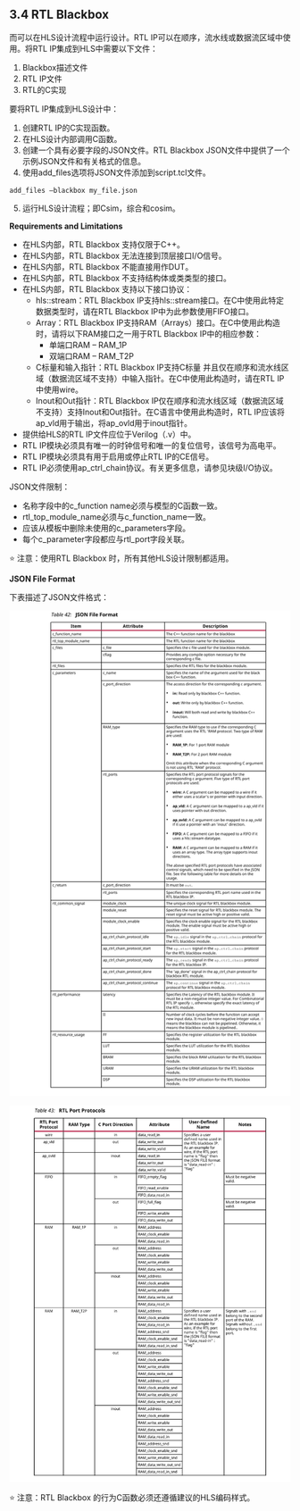 ## 3.4 RTL Blackbox
而可以在HLS设计流程中运行设计。RTL IP可以在顺序，流水线或数据流区域中使用。将RTL IP集成到HLS中需要以下文件：
1. Blackbox描述文件
2. RTL IP文件
3. RTL的C实现

要将RTL IP集成到HLS设计中：
1. 创建RTL IP的C实现函数。
2. 在HLS设计内部调用C函数。
3. 创建一个具有必要字段的JSON文件。RTL Blackbox JSON文件中提供了一个示例JSON文件和有关格式的信息。
4. 使用add_files选项将JSON文件添加到script.tcl文件。

  ```
  add_files –blackbox my_file.json
  ```
5. 运行HLS设计流程；即Csim，综合和cosim。

**Requirements and Limitations**

- 在HLS内部，RTL Blackbox 支持仅限于C++。
- 在HLS内部，RTL Blackbox 无法连接到顶层接口I/O信号。
- 在HLS内部，RTL Blackbox 不能直接用作DUT。
- 在HLS内部，RTL Blackbox 不支持结构体或类类型的接口。
- 在HLS内部，RTL Blackbox 支持以下接口协议： 
  - hls::stream：RTL Blackbox IP支持hls::stream接口。在C中使用此特定数据类型时，请在RTL Blackbox IP中为此参数使用FIFO接口。
  - Array：RTL Blackbox IP支持RAM（Arrays）接口。在C中使用此构造时，请将以下RAM接口之一用于RTL Blackbox IP中的相应参数：
    - 单端口RAM – RAM_1P
    - 双端口RAM – RAM_T2P
  - C标量和输入指针：RTL Blackbox IP支持C标量 并且仅在顺序和流水线区域（数据流区域不支持）中输入指针。在C中使用此构造时，请在RTL IP中使用wire。
  - Inout和Out指针：RTL Blackbox IP仅在顺序和流水线区域（数据流区域不支持）支持Inout和Out指针。在C语言中使用此构造时，RTL IP应该将ap_vld用于输出，将ap_ovld用于inout指针。
- 提供给HLS的RTL IP文件应位于Verilog（.v）中。
- RTL IP模块必须具有唯一的时钟信号和唯一的复位信号，该信号为高电平。
- RTL IP模块必须具有用于启用或停止RTL IP的CE信号。
- RTL IP必须使用ap_ctrl_chain协议。有关更多信息，请参见块级I/O协议。

JSON文件限制：
- 名称字段中的c_function name必须与模型的C函数一致。
- rtl_top_module_name必须与c_function_name一致。
- 应该从模板中删除未使用的c_parameters字段。
- 每个c_parameter字段都应与rtl_port字段关联。

:star: 注意：使用RTL Blackbox 时，所有其他HLS设计限制都适用。

**JSON File Format**

下表描述了JSON文件格式：

![](../images/t42.png)

![](../images/t43.png)

:star: 注意：RTL Blackbox 的行为C函数必须还遵循建议的HLS编码样式。